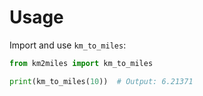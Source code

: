 # Usage

Import and use `km_to_miles`:

```python
from km2miles import km_to_miles

print(km_to_miles(10))  # Output: 6.21371
```